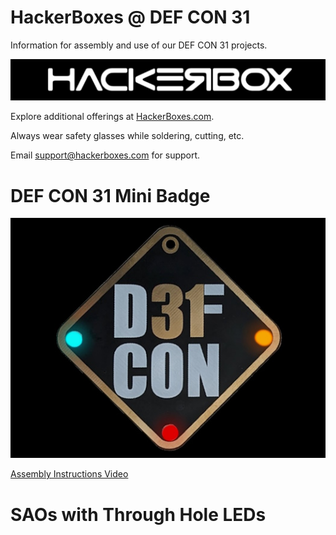 # HackerBoxes @ DEF CON 31
Information for assembly and use of our DEF CON 31 projects.

![HackerBoxes Logo](hackerbox.jpg)

Explore additional offerings at [HackerBoxes.com](https://hackerboxes.com/).

Always wear safety glasses while soldering, cutting, etc.

Email support@hackerboxes.com for support.

# DEF CON 31 Mini Badge
![DEF CON 31 Mini Badge](dc31minibadge.jpg)

[Assembly Instructions Video](https://youtu.be/Z-F3ssX81bQ)

# SAOs with Through Hole LEDs
